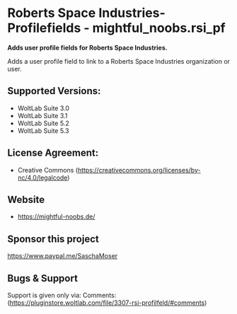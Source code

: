 Roberts Space Industries-Profilefields - mightful_noobs.rsi_pf
====================

**Adds user profile fields for Roberts Space Industries.**

Adds a user profile field to link to a Roberts Space Industries organization or user.

## Supported Versions:
- WoltLab Suite 3.0
- WoltLab Suite 3.1
- WoltLab Suite 5.2
- WoltLab Suite 5.3

## License Agreement:
- Creative Commons <by-nc> (https://creativecommons.org/licenses/by-nc/4.0/legalcode)

## Website
- https://mightful-noobs.de/

## Sponsor this project
https://www.paypal.me/SaschaMoser

## Bugs & Support
Support is given only via:
Comments: (https://pluginstore.woltlab.com/file/3307-rsi-profilfeld/#comments)


